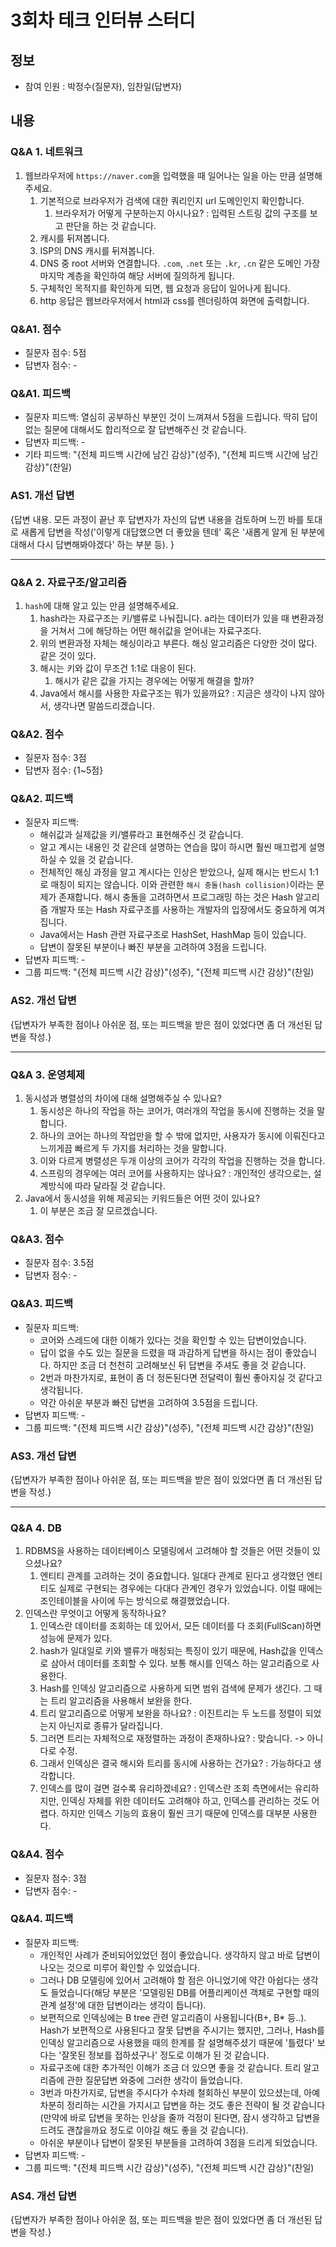 # 3회차 테크 인터뷰 스터디

## 정보
- 참여 인원 : 박정수(질문자), 임찬일(답변자)

## 내용

### Q&A 1.  네트워크
1. 웹브라우저에 `https://naver.com`을 입력했을 때 일어나는 일을 아는 만큼 설명해주세요.
	1. 기본적으로 브라우저가 검색에 대한 쿼리인지 url 도메인인지 확인합니다.
		1. 브라우저가 어떻게 구분하는지 아시나요? : 입력된 스트링 값의 구조를 보고 판단을 하는 것 같습니다.
	2. 캐시를 뒤져봅니다.
	3. ISP의 DNS 캐시를 뒤져봅니다.
	4. DNS 중 root 서버와 연결합니다. `.com`, `.net` 또는 `.kr`, `.cn` 같은 도메인 가장 마지막 계층을 확인하여 해당 서버에 질의하게 됩니다.
	5. 구체적인 목적지를 확인하게 되면, 웹 요청과 응답이 일어나게 됩니다.
	6. http 응답은 웹브라우저에서 html과 css를 렌더링하여 화면에 출력합니다.

### Q&A1. 점수
* 질문자 점수: 5점
* 답변자 점수: -

### Q&A1. 피드백
- 질문자 피드백: 열심히 공부하신 부분인 것이 느껴져서 5점을 드립니다. 딱히 답이 없는 질문에 대해서도 합리적으로 잘 답변해주신 것 같습니다.
- 답변자 피드백: -
- 기타 피드백: "{전체 피드백 시간에 남긴 감상}"(성주), "{전체 피드백 시간에 남긴 감상}"(찬일)

### AS1. 개선 답변
{답변 내용. 모든 과정이 끝난 후 답변자가 자신의 답변 내용을 검토하며 느낀 바를 토대로 새롭게 답변을 작성('이렇게 대답했으면 더 좋았을 텐데' 혹은 '새롭게 알게 된 부분에 대해서 다시 답변해봐야겠다' 하는 부분 등). }

---

### Q&A 2. 자료구조/알고리즘
1. `hash`에 대해 알고 있는 만큼 설명해주세요.
	1. hash라는 자료구조는 키/밸류로 나눠집니다. a라는 데이터가 있을 때 변환과정을 거쳐서 그에 해당하는 어떤 해쉬값을 얻어내는 자료구조다.
	2. 위의 변환과정 자체는 해싱이라고 부른다. 해싱 알고리즘은 다양한 것이 많다. 같은 것이 있다.
	3. 해시는 키와 값이 무조건 1:1로 대응이 된다.
		1. 해시가 같은 값을 가지는 경우에는 어떻게 해결을 할까?
	4. Java에서 해시를 사용한 자료구조는 뭐가 있을까요? : 지금은 생각이 나지 않아서, 생각나면 말씀드리겠습니다.

### Q&A2. 점수
* 질문자 점수: 3점
* 답변자 점수: {1~5점}

### Q&A2. 피드백
- 질문자 피드백: 
	- 해쉬값과 실제값을 키/밸류라고 표현해주신 것 같습니다.
	- 알고 계시는 내용인 것 같은데 설명하는 연습을 많이 하시면 훨씬 매끄럽게 설명하실 수 있을 것 같습니다.
	- 전체적인 해싱 과정을 알고 계시다는 인상은 받았으나, 실제 해시는 반드시 1:1로 매칭이 되지는 않습니다. 이와 관련한 `해시 충돌(hash collision)`이라는 문제가 존재합니다. 해시 충돌을 고려하면서 프로그래밍 하는 것은 Hash 알고리즘 개발자 또는 Hash 자료구조를 사용하는 개발자의 입장에서도 중요하게 여겨집니다.
	- Java에서는 Hash 관련 자료구조로 HashSet, HashMap 등이 있습니다.
	- 답변이 잘못된 부분이나 빠진 부분을 고려하여 3점을 드립니다.
- 답변자 피드백: -
- 그룹 피드백: "{전체 피드백 시간 감상}"(성주), "{전체 피드백 시간 감상}"(찬일)

### AS2. 개선 답변
{답변자가 부족한 점이나 아쉬운 점, 또는 피드백을 받은 점이 있었다면 좀 더 개선된 답변을 작성.}

---

### Q&A 3. 운영체제
1. 동시성과 병렬성의 차이에 대해 설명해주실 수 있나요?
	1. 동시성은 하나의 작업을 하는 코어가, 여러개의 작업을 동시에 진행하는 것을 말합니다. 
	2. 하나의 코어는 하나의 작업만을 할 수 밖에 없지만, 사용자가 동시에 이뤄진다고 느끼게끔 빠르게 두 가지를 처리하는 것을 말합니다.
	3. 이와 다르게 병렬성은 두개 이상의 코어가 각각의 작업을 진행하는 것을 합니다.
	4. 스프링의 경우에는 여러 코어를 사용하지는 않나요? : 개인적인 생각으로는, 설계방식에 따라 달라질 것 같습니다.
2. Java에서 동시성을 위해 제공되는 키워드들은 어떤 것이 있나요?
	1. 이 부분은 조금 잘 모르겠습니다.


### Q&A3. 점수
* 질문자 점수: 3.5점
* 답변자 점수: -

### Q&A3. 피드백
- 질문자 피드백: 
	- 코어와 스레드에 대한 이해가 있다는 것을 확인할 수 있는 답변이었습니다.
	- 답이 없을 수도 있는 질문을 드렸을 때 과감하게 답변을 하시는 점이 좋았습니다. 하지만 조금 더 천천히 고려해보신 뒤 답변을 주셔도 좋을 것 같습니다.
	- 2번과 마찬가지로, 표현이 좀 더 정돈된다면 전달력이 훨씬 좋아지실 것 같다고 생각됩니다.
	- 약간 아쉬운 부분과 빠진 답변을 고려하여 3.5점을 드립니다.
- 답변자 피드백: -
- 그룹 피드백: "{전체 피드백 시간 감상}"(성주), "{전체 피드백 시간 감상}"(찬일)

### AS3. 개선 답변
{답변자가 부족한 점이나 아쉬운 점, 또는 피드백을 받은 점이 있었다면 좀 더 개선된 답변을 작성.}

---

### Q&A 4. DB
1. RDBMS을 사용하는 데이터베이스 모델링에서 고려해야 할 것들은 어떤 것들이 있으셨나요?
	1. 엔티티 관계를 고려하는 것이 중요합니다. 일대다 관계로 된다고 생각했던 엔티티도 실제로 구현되는 경우에는 다대다 관계인 경우가 있었습니다. 이럴 때에는 조인테이블을 사이에 두는 방식으로 해결했었습니다. 
2. 인덱스란 무엇이고 어떻게 동작하나요?
	1. 인덱스란 데이터를 조회하는 데 있어서, 모든 데이터를 다 조회(FullScan)하면 성능에 문제가 있다. 
	2. hash가 일대일로 키와 밸류가 매칭되는 특징이 있기 때문에, Hash값을 인덱스로 삼아서 데이터를 조회할 수 있다. 보통 해시를 인덱스 하는 알고리즘으로 사용한다.
	3. Hash를 인덱싱 알고리즘으로 사용하게 되면 범위 검색에 문제가 생긴다. 그 때는 트리 알고리즘을 사용해서 보완을 한다.
	4. 트리 알고리즘으로 어떻게 보완을 하나요? : 이진트리는 두 노드를 정렬이 되었는지 아닌지로 종류가 달라집니다.
	5. 그러면 트리는 자체적으로 재정렬하는 과정이 존재하나요? : 맞습니다. -> 아니다로 수정.
	6. 그래서 인덱싱은 결국 해시와 트리를 동시에 사용하는 건가요? : 가능하다고 생각합니다.
	7. 인덱스를 많이 걸면 걸수록 유리하겠네요? : 인덱스란 조회 측면에서는 유리하지만, 인덱싱 자체를 위한 데이터도 고려해야 하고, 인덱스를 관리하는 것도 어렵다. 하지만 인덱스 기능의 효용이 훨씬 크기 때문에 인덱스를 대부분 사용한다.


### Q&A4. 점수
* 질문자 점수: 3점
* 답변자 점수: -

### Q&A4. 피드백
- 질문자 피드백: 
	- 개인적인 사례가 준비되어있었던 점이 좋았습니다. 생각하지 않고 바로 답변이 나오는 것으로 미루어 확인할 수 있었습니다.
	- 그러나 DB 모델링에 있어서 고려해야 할 점은 아니었기에 약간 아쉽다는 생각도 들었습니다(해당 부분은 '모델링된 DB를 어플리케이션 객체로 구현할 때의 관계 설정'에 대한 답변이라는 생각이 듭니다).
	- 보편적으로 인덱싱에는 B tree 관련 알고리즘이 사용됩니다(B+, B* 등..). Hash가 보편적으로 사용된다고 잘못 답변을 주시기는 했지만, 그러나, Hash를 인덱싱 알고리즘으로 사용했을 때의 한계를 잘 설명해주셨기 때문에 '틀렸다' 보다는 '잘못된 정보를 접하셨구나' 정도로 이해가 된 것 같습니다.
	- 자료구조에 대한 추가적인 이해가 조금 더 있으면 좋을 것 같습니다. 트리 알고리즘에 관한 질문답변 와중에 그러한 생각이 들었습니다.
	- 3번과 마찬가지로, 답변을 주시다가 수차례 철회하신 부분이 있으셨는데, 아예 차분히 정리하는 시간을 가지시고 답변을 하는 것도 좋은 전략이 될 것 같습니다(만약에 바로 답변을 못하는 인상을 줄까 걱정이 된다면, 잠시 생각하고 답변을 드려도 괜찮을까요 정도로 이야길 해도 좋을 것 같습니다).
	- 아쉬운 부분이나 답변이 잘못된 부분들을 고려하여 3점을 드리게 되었습니다.
- 답변자 피드백: -
- 그룹 피드백: "{전체 피드백 시간 감상}"(성주), "{전체 피드백 시간 감상}"(찬일)

### AS4. 개선 답변
{답변자가 부족한 점이나 아쉬운 점, 또는 피드백을 받은 점이 있었다면 좀 더 개선된 답변을 작성.}


